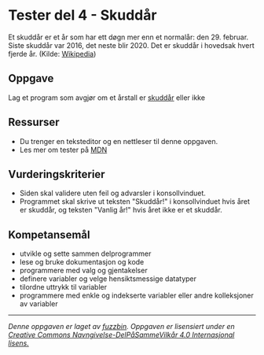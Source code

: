# Tester del 4 - Skuddår

Et skuddår er et år som har ett døgn mer enn et normalår: den 29. februar. Siste skuddår var 2016, det neste blir 2020. Det er skuddår i hovedsak hvert fjerde år. (Kilde: [Wikipedia](https://no.wikipedia.org/wiki/Skudd%C3%A5r))

## Oppgave

Lag et program som avgjør om et årstall er [skuddår](https://no.wikipedia.org/wiki/Skudd%C3%A5r) eller ikke

## Ressurser

* Du trenger en teksteditor og en nettleser til denne oppgaven.
* Les mer om tester på [MDN](https://developer.mozilla.org/en-US/docs/Web/JavaScript/Reference/Statements/if...else)

## Vurderingskriterier

* Siden skal validere uten feil og advarsler i konsollvinduet.
* Programmet skal skrive ut teksten "Skuddår!" i konsollvinduet hvis året er skuddår, og teksten "Vanlig år!" hvis året ikke er et skuddår.

## Kompetansemål

* utvikle og sette sammen delprogrammer
* lese og bruke dokumentasjon og kode
* programmere med valg og gjentakelser
* definere variabler og velge hensiktsmessige datatyper
* tilordne uttrykk til variabler
* programmere med enkle og indekserte variabler eller andre kolleksjoner av variabler

---
_Denne oppgaven er laget av [fuzzbin](https://github.com/fuzzbin). Oppgaven er lisensiert under en [Creative Commons Navngivelse-DelPåSammeVilkår 4.0 Internasjonal lisens.
](http://creativecommons.org/licenses/by-sa/4.0/)_
